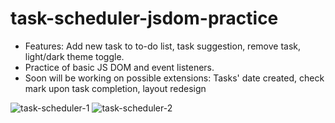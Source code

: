 # task-scheduler-jsdom-practice

- Features: Add new task to to-do list, task suggestion, remove task, light/dark theme toggle.
- Practice of basic JS DOM and event listeners.
- Soon will be working on possible extensions: Tasks' date created, check mark upon task completion, layout redesign

![task-scheduler-1](https://github.com/ellenpham/task-scheduler-jsdom-practice/assets/126633021/cae9e953-bdfb-474c-ad0f-920669aa760d)
![task-scheduler-2](https://github.com/ellenpham/task-scheduler-jsdom-practice/assets/126633021/746d9f5e-329d-493c-9a93-f3f2af69f316)
